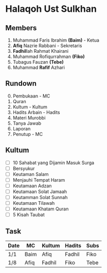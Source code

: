 # Halaqoh Ust Sulkhan

## Members
1. Muhammad Faris Ibrahim **(Baim)** - Ketua
2. **Afiq** Nazrie Rabbani - Sekretaris
3. **Fadhil**lah Rahmat Khairani
4. Muhammad Rofiqurrahman **(Fiko)**
5. Tubagus Fauzan **(Tebe)**
6. Muhammad **Rafif** Azhari

## Rundown
0. Pembukaan - MC
1. Quran
2. Kultum - Kultum
3. Hadits Arbain - Hadits
4. Materi Murobbi
5. Tanya Jawab
6. Laporan
7. Penutup - MC

## Kultum
- [ ] 10 Sahabat yang Dijamin Masuk Surga
- [ ] Bersyukur
- [ ] Keutaman Salam
- [ ] Menjauhi Tempat Haram
- [ ] Keutamaan Adzan
- [ ] Keutamaan Solat Jamaah
- [ ] Keutamman Solat Sunnah
- [ ] Keutamaan Tilawah
- [ ] Keutamaan Khatam Quran
- [ ] 5 Kisah Taubat

## Task
| Date | MC   | Kultum | Hadits | Subs |
|------|------|--------|--------|------|
| 1/1  | Baim | Afiq   | Fadhil | Fiko |
| 1/8  | Afiq | Fadhil | Fiko   | Tebe |
